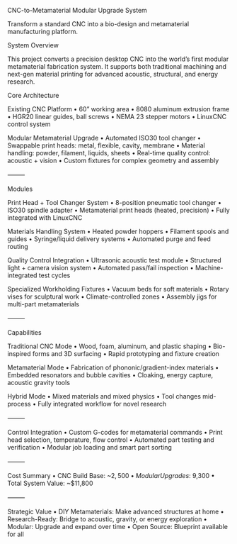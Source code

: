 CNC-to-Metamaterial Modular Upgrade System

Transform a standard CNC into a bio-design and metamaterial manufacturing platform.

System Overview

This project converts a precision desktop CNC into the world’s first modular metamaterial fabrication system. It supports both traditional machining and next-gen material printing for advanced acoustic, structural, and energy research.

Core Architecture

 Existing CNC Platform
	•	60” working area
	•	8080 aluminum extrusion frame
	•	HGR20 linear guides, ball screws
	•	NEMA 23 stepper motors
	•	LinuxCNC control system

 Modular Metamaterial Upgrade
	•	Automated ISO30 tool changer
	•	Swappable print heads: metal, flexible, cavity, membrane
	•	Material handling: powder, filament, liquids, sheets
	•	Real-time quality control: acoustic + vision
	•	Custom fixtures for complex geometry and assembly

⸻

Modules

 Print Head + Tool Changer System
	•	8-position pneumatic tool changer
	•	ISO30 spindle adapter
	•	Metamaterial print heads (heated, precision)
	•	Fully integrated with LinuxCNC

 Materials Handling System
	•	Heated powder hoppers
	•	Filament spools and guides
	•	Syringe/liquid delivery systems
	•	Automated purge and feed routing

 Quality Control Integration
	•	Ultrasonic acoustic test module
	•	Structured light + camera vision system
	•	Automated pass/fail inspection
	•	Machine-integrated test cycles

 Specialized Workholding Fixtures
	•	Vacuum beds for soft materials
	•	Rotary vises for sculptural work
	•	Climate-controlled zones
	•	Assembly jigs for multi-part metamaterials

⸻

Capabilities

 Traditional CNC Mode
	•	Wood, foam, aluminum, and plastic shaping
	•	Bio-inspired forms and 3D surfacing
	•	Rapid prototyping and fixture creation

 Metamaterial Mode
	•	Fabrication of phononic/gradient-index materials
	•	Embedded resonators and bubble cavities
	•	Cloaking, energy capture, acoustic gravity tools

 Hybrid Mode
	•	Mixed materials and mixed physics
	•	Tool changes mid-process
	•	Fully integrated workflow for novel research

⸻

Control Integration
	•	Custom G-codes for metamaterial commands
	•	Print head selection, temperature, flow control
	•	Automated part testing and verification
	•	Modular job loading and smart part sorting

⸻

Cost Summary
	•	CNC Build Base: ~$2,500
	•	Modular Upgrades: ~$9,300
	•	Total System Value: ~$11,800

⸻

Strategic Value
	•	DIY Metamaterials: Make advanced structures at home
	•	Research-Ready: Bridge to acoustic, gravity, or energy exploration
	•	Modular: Upgrade and expand over time
	•	Open Source: Blueprint available for all
